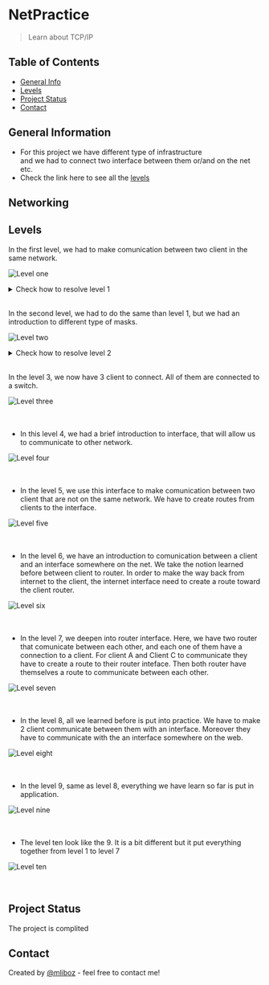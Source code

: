 # NetPractice
> Learn about TCP/IP 

## Table of Contents
* [General Info](#general-information)
* [Levels](#levels)
* [Project Status](#project-status)
* [Contact](#contact)

## General Information
- For this project we have different type of infrastructure  
and we had to connect two interface between them or/and on the net etc.
- Check the link here to see all the [levels](#levels)

## Networking


## Levels
In the first level, we had to make comunication between two client in the same network.

![Level one](./img/level1.png)

<details>
<summary>Check how to resolve level 1</summary>

- Goal 1:  
We have to change the Interface A1 IP address to be between `104.96.23.0` and `104.96.23.255`. Learn how to get the range => [here](#networking)

- Goal 2:  
We have to change the Interface D1 IP address to be between `211.191.0.0` and `211.191.255.255`. Learn how to get the range => [here](#networking)


![Level two](./img/level2_done.png) <br/> <br/> <br/>
</details>

<br/>

In the second level, we had to do the same than level 1, but we had an introduction to different type of masks.

![Level two](./img/level2.png)  
<details>
<summary>Check how to resolve level 2</summary>

- Goal 1:  
We have to change the Interface A1 IP address to be between `192/168.93.193` and `104.96.23.222`. Learn how to get the range => [here](#networking)  
We also have to give the same mask for both inteface. Therfore, we have in Interface B1 the mask `255.255.255.224` or `/27`. Click [here](#mask) to learn how to convert between one and the other

- Goal 2:  
We have to change the Interface D1 IP address to be between `211.191.0.0` and `211.191.255.255`. Learn how to get the range => [here](#networking)


![Level one](./img/level2_done.png) <br/> <br/> <br/>
</details>

<br/>

In the level 3, we now have 3 client to connect. All of them are connected to a switch.

![Level three](./img/level3.png) <br/> <br/> <br/>

- In this level 4, we had a brief introduction to interface, that will allow us to communicate to other network.

![Level four](./img/level4.png) <br/> <br/> <br/>

- In the level 5, we use this interface to make comunication between two client that are not on the same network. We have to create routes from clients to the interface.

![Level five](./img/level5.png) <br/> <br/> <br/>

- In the level 6, we have an introduction to comunication between a client and an interface somewhere on the net. We take the notion learned before between client to router. In order to make the way back from internet to the client, the internet interface need to create a route toward the client router.

![Level six](./img/level6.png) <br/> <br/> <br/>

- In the level 7, we deepen into router interface. Here, we have two router that comunicate between each other, and each one of them have a connection to a client. For client A and Client C to communicate they have to create a route to their router inteface. Then both router have themselves a route to communicate between each other.

![Level seven](./img/level7.png) <br/> <br/> <br/>

- In the level 8, all we learned before is put into practice. We have to make 2 client communicate between them with an interface. Moreover they have to communicate with the an interface somewhere on the web.

![Level eight](./img/level8.png) <br/> <br/> <br/>

- In the level 9, same as level 8, everything we have learn so far is put in application.

![Level nine](./img/level9.png) <br/> <br/> <br/>

- The level ten look like the 9. It is a bit different but it put everything together from level 1 to level 7

![Level ten](./img/level10.png) <br/> <br/> <br/>

## Project Status
The project is complited

## Contact
Created by [@mliboz](https://github.com/MaxenceLiboz/) - feel free to contact me!